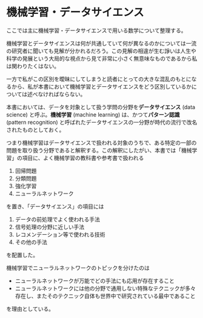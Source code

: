 # 機械学習・データサイエンス

ここでは主に機械学習・データサイエンスで用いる数学について整理する。

機械学習とデータサイエンスは何が共通していて何が異なるのかについては一流の研究者に聞いても見解が分かれるだろう。この見解の相違が生む諍いは人生や科学の発展という大局的な視点から見て非常に小さく無意味なものであるから私は関わりたくはない。

一方で私がこの区別を曖昧にしてしまうと読者にとっての大きな混乱のもとになるから、私が本書において機械学習とデータサイエンスをどう区別しているかについては述べなければならない。

本書においては、データを対象として扱う学問の分野を**データサイエンス** \(data science\) と呼ぶ。**機械学習** \(machine learning\) は、かつて**パターン認識** \(pattern recognition\) と呼ばれたデータサイエンスの一分野が時代の流行で改名されたものとしておく。

つまり機械学習はデータサイエンスで扱われる対象のうちで、ある特定の一部の問題を取り扱う分野であると解釈する。この解釈にしたがい、本書では「機械学習」の項目に、よく機械学習の教科書や参考書で扱われる

1. 回帰問題
2. 分類問題
3. 強化学習
4. ニューラルネットワーク

を置き、「データサイエンス」の項目には

1. データの前処理でよく使われる手法
2. 信号処理の分野に近しい手法
3. レコメンデーション等で使われる技術
4. その他の手法

を配置した。

機械学習でニューラルネットワークのトピックを分けたのは

* ニューラルネットワークが万能でどの手法にも応用が存在すること
* ニューラルネットワークには他の分野で通用しない特殊なテクニックが多々存在し、またそのテクニック自体も世界中で研究されている最中であること

を理由としている。

